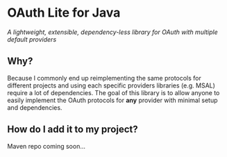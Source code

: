 # OAuth Lite for Java
_A lightweight, extensible, dependency-less library for OAuth with multiple default providers_

## Why?
Because I commonly end up reimplementing the same protocols for different projects and using each specific providers libraries (e.g. MSAL) require a lot of dependencies. The goal of this library is to allow anyone to easily implement the OAuth protocols for **any** provider with minimal setup and dependencies.

## How do I add it to my project?
Maven repo coming soon...
